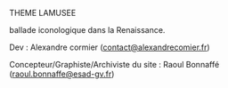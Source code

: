 THEME LAMUSEE

ballade iconologique dans la Renaissance.

Dev : Alexandre cormier (contact@alexandrecomier.fr)

Concepteur/Graphiste/Archiviste du site : Raoul Bonnaffé (raoul.bonnaffe@esad-gv.fr)
